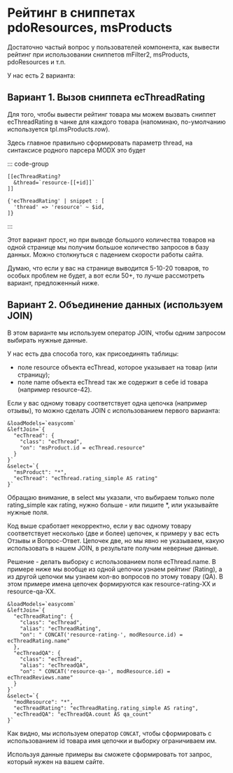 # Рейтинг в сниппетах pdoResources, msProducts

Достаточно частый вопрос у пользователей компонента, как вывести рейтинг при использовании сниппетов mFilter2, msProducts, pdoResources и т.п.

У нас есть 2 варианта:

## Вариант 1. Вызов сниппета ecThreadRating

Для того, чтобы вывести рейтинг товара мы можем вызвать сниппет ecThreadRating в чанке для каждого товара (напоминаю, по-умолчанию используется tpl.msProducts.row).

Здесь главное правильно сформировать параметр thread, на синтаксисе родного парсера MODX это будет

::: code-group
```modx
[[ecThreadRating?
  &thread=`resource-[[+id]]`
]]
```

```fenom
{'ecThreadRating' | snippet : [
  'thread' => 'resource' ~ $id,
]}
```
:::

Этот вариант прост, но при выводе большого количества товаров на одной странице мы получим большое количество запросов в базу данных. Можно столкнуться с падением скорости работы сайта.

Думаю, что если у вас на странице выводится 5-10-20 товаров, то особых проблем не будет, а вот если 50+, то лучше рассмотреть вариант, предложенный ниже.

## Вариант 2. Объединение данных (используем JOIN)

В этом варианте мы используем оператор JOIN, чтобы одним запросом выбирать нужные данные.

У нас есть два способа того, как присоединять таблицы:

- поле resource объекта ecThread, которое указывает на товар (или страницу);
- поле name объекта ecThread так же содержит в себе id товара (например resource-42).

Если у вас одному товару соответствует одна цепочка (например отзывы), то можно сделать JOIN с использованием первого варианта:

```modx
&loadModels=`easycomm`
&leftJoin=`{
  "ecThread": {
    "class": "ecThread",
    "on": "msProduct.id = ecThread.resource"
  }
}`
&select=`{
  "msProduct": "*",
  "ecThread": "ecThread.rating_simple AS rating"
}`
```

Обращаю внимание, в select мы указали, что выбираем только поле rating_simple как rating, нужно больше - или пишите \*, или указывайте нужные поля.

Код выше сработает некорректно, если у вас одному товару соответствует несколько (две и более) цепочек, к примеру у вас есть Отзывы и Вопрос-Ответ. Цепочек две, но мы явно не указываем, какую использовать в нашем JOIN, в результате получим неверные данные.

Решение - делать выборку с использованием поля ecThread.name. В примере ниже мы вообще из одной цепочки узнаем рейтинг (Rating), а из другой цепочки мы узнаем кол-во вопросов по этому товару (QA). В этом примере имена цепочек формируются как resource-rating-XX и resource-qa-XX.

```modx
&loadModels=`easycomm`
&leftJoin=`{
  "ecThreadRating": {
    "class": "ecThread",
    "alias": "ecThreadRating",
    "on": " CONCAT('resource-rating-', modResource.id) = ecThreadRating.name"
  },
  "ecThreadQA": {
    "class": "ecThread",
    "alias": "ecThreadQA",
    "on": " CONCAT('resource-qa-', modResource.id) = ecThreadReviews.name"
  }
}`
&select=`{
  "modResource": "*",
  "ecThreadRating": "ecThreadRating.rating_simple AS rating",
  "ecThreadQA": "ecThreadQA.count AS qa_count"
}`
```

Как видно, мы используем оператор `CONCAT`, чтобы сформировать с использованием id товара имя цепочки и выборку ограничиваем им.

Используя данные примеры вы сможете сформировать тот запрос, который нужен на вашем сайте.
